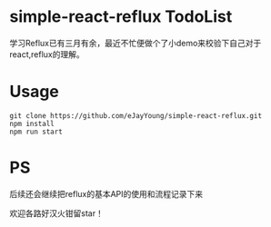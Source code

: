 # simple-react-reflux TodoList
学习Reflux已有三月有余，最近不忙便做个了小demo来校验下自己对于react,reflux的理解。

# Usage
    git clone https://github.com/eJayYoung/simple-react-reflux.git
    npm install
    npm run start

# PS

后续还会继续把reflux的基本API的使用和流程记录下来

欢迎各路好汉火钳留star！

